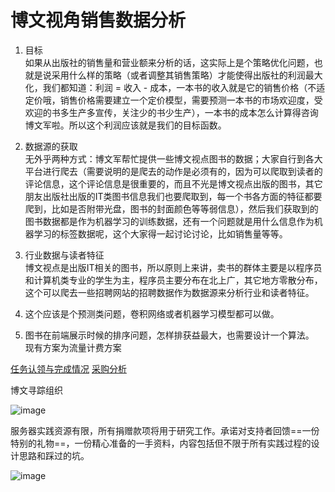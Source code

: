 # 博文视角销售数据分析

1) 目标  
如果从出版社的销售量和营业额来分析的话，这实际上是个策略优化问题，也就是说采用什么样的策略（或者调整其销售策略）才能使得出版社的利润最大化，我们都知道：利润 = 收入 - 成本，一本书的收入就是它的销售价格（不适定价哦，销售价格需要建立一个定价模型，需要预测一本书的市场欢迎度，受欢迎的书多生产多宣传，关注少的书少生产），一本书的成本怎么计算得咨询博文军啦。所以这个利润应该就是我们的目标函数。

2) 数据源的获取  
无外乎两种方式：博文军帮忙提供一些博文视点图书的数据；大家自行到各大平台进行爬去（需要说明的是爬去的动作是必须有的，因为可以爬取到读者的评论信息，这个评论信息是很重要的，而且不光是博文视点出版的图书，其它朋友出版社出版的IT类图书信息我们也要爬取到，每一个书各方面的特征都要爬到，比如是否附带光盘，图书的封面颜色等等弱信息），然后我们获取到的图书数据都是作为机器学习的训练数据，还有一个问题就是用什么信息作为机器学习的标签数据呢，这个大家得一起讨论讨论，比如销售量等等。

3) 行业数据与读者特征  
博文视点是出版IT相关的图书，所以原则上来讲，卖书的群体主要是以程序员和计算机类专业的学生为主，程序员主要分布在北上广，其它地方零散分布，这个可以爬去一些招聘网站的招聘数据作为数据源来分析行业和读者特征。

4) 这个应该是个预测类问题，卷积网络或者机器学习模型都可以做。

5) 图书在前端展示时候的排序问题，怎样排获益最大，也需要设计一个算法。  
现有方案为流量计费方案

[任务认领与完成情况](docs/todolist.md)
[采购分析](docs/purchase.md)

博文寻踪组织

![image](https://thumbnail0.baidupcs.com/thumbnail/2dc211938f80be95de83d1b80b4c98dc?fid=117828767-250528-747522836534647&time=1515279600&rt=sh&sign=FDTAER-DCb740ccc5511e5e8fedcff06b081203-%2BHKFxQx5HKXGgbhLOVrEYCSHRGg%3D&expires=8h&chkv=0&chkbd=0&chkpc=&dp-logid=146169257597748046&dp-callid=0&size=c710_u400&quality=100&vuk=-&ft=video)

服务器实践资源有限，所有捐赠款项将用于研究工作。承诺对支持者回馈==一份特别的礼物==，一份精心准备的一手资料，内容包括但不限于所有实践过程的设计思路和踩过的坑。

![image](https://thumbnail0.baidupcs.com/thumbnail/3c715b6885d854ef3d5ee4b66b77647a?fid=117828767-250528-37898572472318&time=1515279600&rt=sh&sign=FDTAER-DCb740ccc5511e5e8fedcff06b081203-54NGKg%2BFFrstFWjlul%2Bo2LrH55I%3D&expires=8h&chkv=0&chkbd=0&chkpc=&dp-logid=146024378394218316&dp-callid=0&size=c710_u400&quality=100&vuk=-&ft=video)


